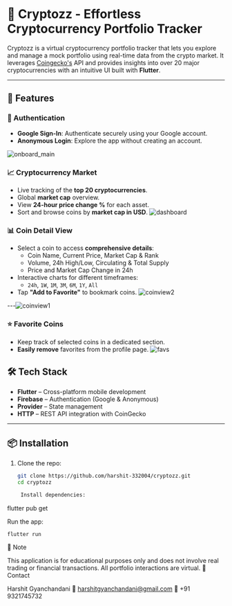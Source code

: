 # 🦄 Cryptozz - Effortless Cryptocurrency Portfolio Tracker


Cryptozz is a virtual cryptocurrency portfolio tracker that lets you explore and manage a mock portfolio using real-time data from the crypto market. It leverages [Coingecko's](https://www.coingecko.com/en/api) API and provides insights into over 20 major cryptocurrencies with an intuitive UI built with **Flutter**.

---

## 🚀 Features

### 🔐 Authentication
- **Google Sign-In**: Authenticate securely using your Google account.
- **Anonymous Login**: Explore the app without creating an account.

![onboard_main](https://github.com/user-attachments/assets/5bc5ab89-8685-40dd-95e4-c4c4a35db814)


### 📈 Cryptocurrency Market
- Live tracking of the **top 20 cryptocurrencies**.
- Global **market cap** overview.
- View **24-hour price change %** for each asset.
- Sort and browse coins by **market cap in USD**.
![dashboard](https://github.com/user-attachments/assets/2843c132-436e-475d-9677-d862f8e0ab2f)

### 📊 Coin Detail View
- Select a coin to access **comprehensive details**:
  - Coin Name, Current Price, Market Cap & Rank
  - Volume, 24h High/Low, Circulating & Total Supply
  - Price and Market Cap Change in 24h
- Interactive charts for different timeframes:
  - `24h`, `1W`, `1M`, `3M`, `6M`, `1Y`, `All`
- Tap **"Add to Favorite"** to bookmark coins.
![coinview2](https://github.com/user-attachments/assets/939a7a4c-ac73-43e5-bed7-828f6488d057)

---![coinview1](https://github.com/user-attachments/assets/7cba02fa-a34c-4429-abaa-517a38b3ddaf)
### ⭐ Favorite Coins
- Keep track of selected coins in a dedicated section.
- **Easily remove** favorites from the profile page.
![favs](https://github.com/user-attachments/assets/9bb5d544-80c9-45f8-9f79-fbe4ef5f6397)



## 🛠️ Tech Stack

- **Flutter** – Cross-platform mobile development
- **Firebase** – Authentication (Google & Anonymous)
- **Provider** – State management
- **HTTP** – REST API integration with CoinGecko

---



## 📦 Installation

1. Clone the repo:
   ```bash
   git clone https://github.com/harshit-332004/cryptozz.git
   cd cryptozz

    Install dependencies:

flutter pub get

Run the app:

    flutter run

📌 Note

This application is for educational purposes only and does not involve real trading or financial transactions. All portfolio interactions are virtual.
📧 Contact

Harshit Gyanchandani
📧 harshitgyanchandani@gmail.com
📱 +91 9321745732
